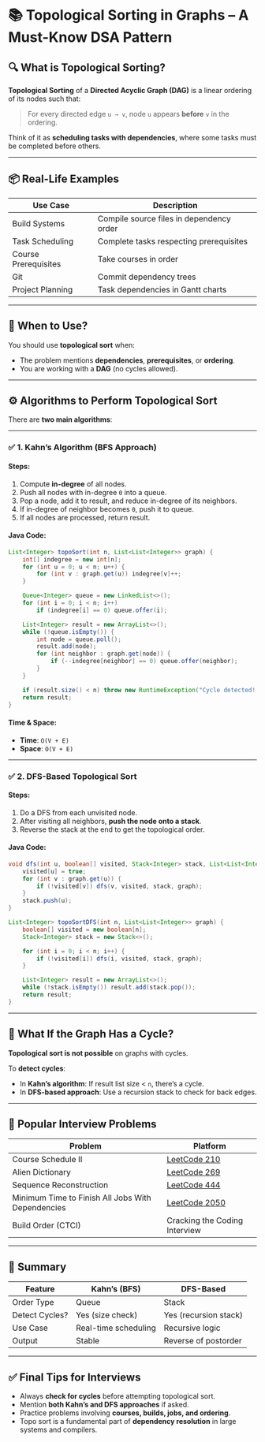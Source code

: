 
# 📚 Topological Sorting in Graphs – A Must-Know DSA Pattern

## 🔍 What is Topological Sorting?

**Topological Sorting** of a **Directed Acyclic Graph (DAG)** is a linear ordering of its nodes such that:

> For every directed edge `u → v`, node `u` appears **before** `v` in the ordering.

Think of it as **scheduling tasks with dependencies**, where some tasks must be completed before others.

---

## 📦 Real-Life Examples

| Use Case             | Description                              |
| -------------------- | ---------------------------------------- |
| Build Systems        | Compile source files in dependency order |
| Task Scheduling      | Complete tasks respecting prerequisites  |
| Course Prerequisites | Take courses in order                    |
| Git                  | Commit dependency trees                  |
| Project Planning     | Task dependencies in Gantt charts        |

---

## 🧠 When to Use?

You should use **topological sort** when:

* The problem mentions **dependencies**, **prerequisites**, or **ordering**.
* You are working with a **DAG** (no cycles allowed).

---

## ⚙️ Algorithms to Perform Topological Sort

There are **two main algorithms**:

---

### ✅ 1. **Kahn’s Algorithm (BFS Approach)**

#### Steps:

1. Compute **in-degree** of all nodes.
2. Push all nodes with in-degree `0` into a queue.
3. Pop a node, add it to result, and reduce in-degree of its neighbors.
4. If in-degree of neighbor becomes `0`, push it to queue.
5. If all nodes are processed, return result.

#### Java Code:

```java
List<Integer> topoSort(int n, List<List<Integer>> graph) {
    int[] indegree = new int[n];
    for (int u = 0; u < n; u++) {
        for (int v : graph.get(u)) indegree[v]++;
    }

    Queue<Integer> queue = new LinkedList<>();
    for (int i = 0; i < n; i++)
        if (indegree[i] == 0) queue.offer(i);

    List<Integer> result = new ArrayList<>();
    while (!queue.isEmpty()) {
        int node = queue.poll();
        result.add(node);
        for (int neighbor : graph.get(node)) {
            if (--indegree[neighbor] == 0) queue.offer(neighbor);
        }
    }

    if (result.size() < n) throw new RuntimeException("Cycle detected! No topological order.");
    return result;
}
```

#### Time & Space:

* **Time**: `O(V + E)`
* **Space**: `O(V + E)`

---

### ✅ 2. **DFS-Based Topological Sort**

#### Steps:

1. Do a DFS from each unvisited node.
2. After visiting all neighbors, **push the node onto a stack**.
3. Reverse the stack at the end to get the topological order.

#### Java Code:

```java
void dfs(int u, boolean[] visited, Stack<Integer> stack, List<List<Integer>> graph) {
    visited[u] = true;
    for (int v : graph.get(u)) {
        if (!visited[v]) dfs(v, visited, stack, graph);
    }
    stack.push(u);
}

List<Integer> topoSortDFS(int n, List<List<Integer>> graph) {
    boolean[] visited = new boolean[n];
    Stack<Integer> stack = new Stack<>();

    for (int i = 0; i < n; i++) {
        if (!visited[i]) dfs(i, visited, stack, graph);
    }

    List<Integer> result = new ArrayList<>();
    while (!stack.isEmpty()) result.add(stack.pop());
    return result;
}
```

---

## 🚫 What If the Graph Has a Cycle?

**Topological sort is not possible** on graphs with cycles.

To **detect cycles**:

* In **Kahn’s algorithm**: If result list size < `n`, there’s a cycle.
* In **DFS-based approach**: Use a recursion stack to check for back edges.

---

## 🧩 Popular Interview Problems

| Problem                                           | Platform                                                              |
| ------------------------------------------------- | --------------------------------------------------------------------- |
| Course Schedule II                                | [LeetCode 210](https://leetcode.com/problems/course-schedule-ii)      |
| Alien Dictionary                                  | [LeetCode 269](https://leetcode.com/problems/alien-dictionary)        |
| Sequence Reconstruction                           | [LeetCode 444](https://leetcode.com/problems/sequence-reconstruction) |
| Minimum Time to Finish All Jobs With Dependencies | [LeetCode 2050](https://leetcode.com/problems/parallel-courses-iii)   |
| Build Order (CTCI)                                | Cracking the Coding Interview                                         |

---

## 🧠 Summary

| Feature        | Kahn’s (BFS)         | DFS-Based             |
| -------------- | -------------------- | --------------------- |
| Order Type     | Queue                | Stack                 |
| Detect Cycles? | Yes (size check)     | Yes (recursion stack) |
| Use Case       | Real-time scheduling | Recursive logic       |
| Output         | Stable               | Reverse of postorder  |

---

## ✅ Final Tips for Interviews

* Always **check for cycles** before attempting topological sort.
* Mention **both Kahn’s and DFS approaches** if asked.
* Practice problems involving **courses, builds, jobs, and ordering**.
* Topo sort is a fundamental part of **dependency resolution** in large systems and compilers.

